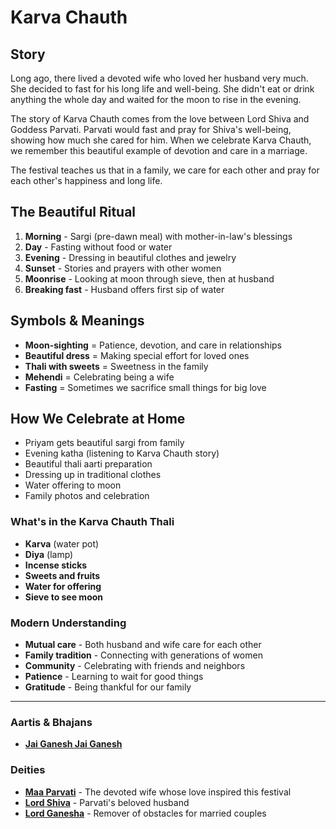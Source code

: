 # Karva Chauth

## Story

Long ago, there lived a devoted wife who loved her husband very much. She decided to fast for his long life and well-being. She didn't eat or drink anything the whole day and waited for the moon to rise in the evening.

The story of Karva Chauth comes from the love between Lord Shiva and Goddess Parvati. Parvati would fast and pray for Shiva's well-being, showing how much she cared for him. When we celebrate Karva Chauth, we remember this beautiful example of devotion and care in a marriage.

The festival teaches us that in a family, we care for each other and pray for each other's happiness and long life.

## The Beautiful Ritual

1. **Morning** - Sargi (pre-dawn meal) with mother-in-law's blessings
2. **Day** - Fasting without food or water
3. **Evening** - Dressing in beautiful clothes and jewelry
4. **Sunset** - Stories and prayers with other women
5. **Moonrise** - Looking at moon through sieve, then at husband
6. **Breaking fast** - Husband offers first sip of water

## Symbols & Meanings

- **Moon-sighting** = Patience, devotion, and care in relationships
- **Beautiful dress** = Making special effort for loved ones
- **Thali with sweets** = Sweetness in the family
- **Mehendi** = Celebrating being a wife
- **Fasting** = Sometimes we sacrifice small things for big love

## How We Celebrate at Home

- Priyam gets beautiful sargi from family
- Evening katha (listening to Karva Chauth story)
- Beautiful thali aarti preparation
- Dressing up in traditional clothes
- Water offering to moon
- Family photos and celebration

### What's in the Karva Chauth Thali
- **Karva** (water pot)
- **Diya** (lamp)
- **Incense sticks**
- **Sweets and fruits**
- **Water for offering**
- **Sieve to see moon**

### Modern Understanding

- **Mutual care** - Both husband and wife care for each other
- **Family tradition** - Connecting with generations of women
- **Community** - Celebrating with friends and neighbors
- **Patience** - Learning to wait for good things
- **Gratitude** - Being thankful for our family

---

### Aartis & Bhajans

- **[Jai Ganesh Jai Ganesh](../section2-aartis-bhajans/04-jai-ganesh.md)**

### Deities

- **[Maa Parvati](../section3-deities/08-maa-parvati.md)** - The devoted wife whose love inspired this festival
- **[Lord Shiva](../section3-deities/01-lord-shiva.md)** - Parvati's beloved husband
- **[Lord Ganesha](../section3-deities/03-lord-ganesha.md)** - Remover of obstacles for married couples